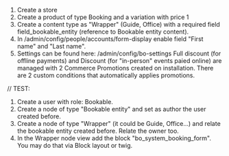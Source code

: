 1. Create a store
2. Create a product of type Booking and a variation with price 1
3. Create a content type as "Wrapper" (Guide, Office) with a required field field_bookable_entity (reference to Bookable entity content).
4. In /admin/config/people/accounts/form-display enable field "First name" and "Last name".
5. Settings can be found here: /admin/config/bo-settings
   Full discount (for offline payments) and Discount (for "in-person" events paied online) are managed with 2 Commerce Promotions created on installation.
   There are 2 custom conditions that automatically applies promotions.



// TEST:

1. Create a user with role: Bookable.
2. Create a node of type "Bookable entity" and set as author the user created before.
3. Create a node of type "Wrapper" (it could be Guide, Office...) and relate the bookable entity created before. Relate the owner too.
4. In the Wrapper node view add the block "bo_system_booking_form". You may do that via Block layout or twig.

